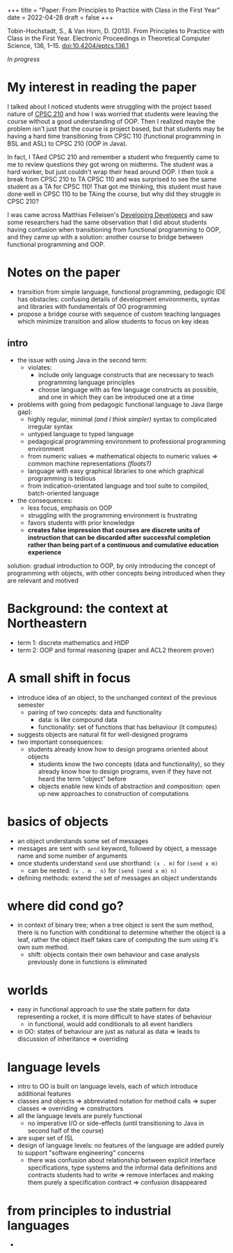 +++
title = "Paper: From Principles to Practice with Class in the First Year"
date = 2022-04-28
draft = false
+++

Tobin-Hochstadt, S., & Van Horn, D. (2013). From Principles to Practice with Class in the First Year. Electronic Proceedings in Theoretical Computer Science, 136, 1–15. [doi:10.4204/eptcs.136.1](https://doi.org/10.4204/eptcs.136.1)

*In progress*

# My interest in reading the paper
I talked about I noticed students were struggling with the project based nature of [CPSC 210](/blog/compsci/how-to-teach-cs-courses/#project-based-courses) and how I was worried that students were leaving the course without a good understanding of OOP. Then I realized maybe the problem isn't just that the course is project based, but that students may be having a hard time transitioning from CPSC 110 (functional programming in BSL and ASL) to CPSC 210 (OOP in Java). 

In fact, I TAed CPSC 210 and remember a student who frequently came to me to review questions they got wrong on midterms. The student was a hard worker, but just couldn't wrap their head around OOP. I then took a break from CPSC 210 to TA CPSC 110 and was surprised to see the same student as a TA for CPSC 110! That got me thinking, this student must have done well in CPSC 110 to be TAing the course, but why did they struggle in CPSC 210? 

I was came across Matthias Felleisen's [Developing Developers](https://felleisen.org/matthias/Thoughts/Developing_Developers.html) and saw some researchers had the same observation that I did about students having confusion when transitioning from functional programming to OOP, and they came up with a solution: another course to bridge between functional programming and OOP.

# Notes on the paper
- transition from simple language, functional programming, pedagogic IDE has obstacles: confusing details of development environments, syntax and libraries with fundamentals of OO programming
- propose a bridge course with sequence of custom teaching languages which minimize transition and allow students to focus on key ideas

## intro
- the issue with using Java in the second term:
  - violates:
    - include only language constructs that are necessary to teach programming language principles
    - choose language with as few language constructs as possible, and one in which they can be introduced one at a time
- problems with going from pedagogic functional language to Java (large gap):
  - highly regular, minimal *(and I think simpler)* syntax to complicated irregular syntax
  - untyped language to typed language
  - pedagogical programming environment to professional programming environment
  - from numeric values => mathematical objects to numeric values => common machine representations *(floats?)*
  - language with easy graphical libraries to one which graphical programming is tedious
  - from indication-orientated language and tool suite to compiled, batch-oriented language
- the consequences:
  - less focus, emphasis on OOP
  - struggling with the programming environment is frustrating
  - favors students with prior knowledge
  - **creates false impression that courses are discrete units of instruction that can be discarded after successful completion rather than being part of a continuous and cumulative education experience**

solution: gradual introduction to OOP, by only introducing the concept of programming with objects, with other concepts being introduced when they are relevant and motived

# Background: the context at Northeastern
- term 1: discrete mathematics and HtDP
- term 2: OOP and formal reasoning (paper and ACL2 theorem prover)

# A small shift in focus
- introduce idea of an object, to the unchanged context of the previous semester
  - pairing of two concepts: data and functionality
    - data: is like compound data
    - functionality: set of functions that has behaviour (it computes)
- suggests objects are natural fit for well-designed programs
- two important consequences:
  - students already know how to design programs oriented about objects
    - students know the two concepts (data and functionality), so they already know how to design programs, even if they have not heard the term "object" before
    - objects enable new kinds of abstraction and composition: open up new approaches to construction of computations

# basics of objects
- an object understands some set of messages
- messages are sent with `send` keyword, followed by object, a message name and some number of arguments
- once students understand `send` use shorthand: `(x . m)` for `(send x m)`
  - can be nested: `(x . m . n)` for `(send (send x m) n)`
- defining methods: extend the set of messages an object understands

# where did cond go? 
- in context of binary tree; when a tree object is sent the sum method, there is no function with conditional to determine whether the object is a leaf, rather the object itself takes care of computing the sum using it's own sum method.
  - shift: objects contain their own behaviour and case analysis previously done in functions is eliminated 

# worlds
- easy in functional approach to use the state pattern for data representing a rocket, it is more difficult to have states of behaviour
  - in functional, would add conditionals to all event handlers
- in OO: states of behaviour are just as natural as data => leads to discussion of inheritance => overriding 

# language levels
- intro to OO is built on language levels, each of which introduce additional features
- classes and objects => abbreviated notation for method calls => super classes => overriding => constructors
- all the language levels are purely functional
  - no imperative I/O or side-effects (until transitioning to Java in second half of the course)
- are super set of ISL
- design of language levels: no features of the language are added purely to support "software engineering" concerns
  - there was confusion about relationship between explicit interface specifications, type systems and the informal data definitions and contracts students had to write => remove interfaces and making them purely a specification contract => confusion disappeared

# from principles to industrial languages
- 
